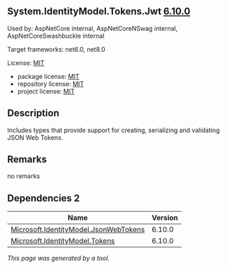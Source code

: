 System.IdentityModel.Tokens.Jwt [6.10.0](https://www.nuget.org/packages/System.IdentityModel.Tokens.Jwt/6.10.0)
--------------------

Used by: AspNetCore internal, AspNetCoreNSwag internal, AspNetCoreSwashbuckle internal

Target frameworks: net6.0, net8.0

License: [MIT](../../../../licenses/mit) 

- package license: [MIT](https://licenses.nuget.org/MIT) 
- repository license: [MIT](https://github.com/AzureAD/azure-activedirectory-identitymodel-extensions-for-dotnet) 
- project license: [MIT](https://github.com/AzureAD/azure-activedirectory-identitymodel-extensions-for-dotnet) 

Description
-----------
Includes types that provide support for creating, serializing and validating JSON Web Tokens.

Remarks
-----------
no remarks


Dependencies 2
-----------

|Name|Version|
|----------|:----|
|[Microsoft.IdentityModel.JsonWebTokens](../../../../packages/nuget.org/microsoft.identitymodel.jsonwebtokens/6.10.0)|6.10.0|
|[Microsoft.IdentityModel.Tokens](../../../../packages/nuget.org/microsoft.identitymodel.tokens/6.10.0)|6.10.0|

*This page was generated by a tool.*